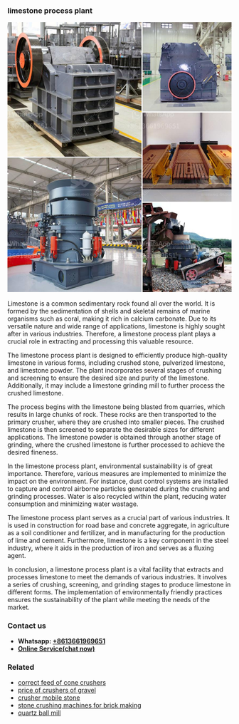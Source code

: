 <h3>limestone process plant</h3><img src='1708408296.jpg' alt=''><p>Limestone is a common sedimentary rock found all over the world. It is formed by the sedimentation of shells and skeletal remains of marine organisms such as coral, making it rich in calcium carbonate. Due to its versatile nature and wide range of applications, limestone is highly sought after in various industries. Therefore, a limestone process plant plays a crucial role in extracting and processing this valuable resource.</p><p>The limestone process plant is designed to efficiently produce high-quality limestone in various forms, including crushed stone, pulverized limestone, and limestone powder. The plant incorporates several stages of crushing and screening to ensure the desired size and purity of the limestone. Additionally, it may include a limestone grinding mill to further process the crushed limestone.</p><p>The process begins with the limestone being blasted from quarries, which results in large chunks of rock. These rocks are then transported to the primary crusher, where they are crushed into smaller pieces. The crushed limestone is then screened to separate the desirable sizes for different applications. The limestone powder is obtained through another stage of grinding, where the crushed limestone is further processed to achieve the desired fineness.</p><p>In the limestone process plant, environmental sustainability is of great importance. Therefore, various measures are implemented to minimize the impact on the environment. For instance, dust control systems are installed to capture and control airborne particles generated during the crushing and grinding processes. Water is also recycled within the plant, reducing water consumption and minimizing water wastage.</p><p>The limestone process plant serves as a crucial part of various industries. It is used in construction for road base and concrete aggregate, in agriculture as a soil conditioner and fertilizer, and in manufacturing for the production of lime and cement. Furthermore, limestone is a key component in the steel industry, where it aids in the production of iron and serves as a fluxing agent.</p><p>In conclusion, a limestone process plant is a vital facility that extracts and processes limestone to meet the demands of various industries. It involves a series of crushing, screening, and grinding stages to produce limestone in different forms. The implementation of environmentally friendly practices ensures the sustainability of the plant while meeting the needs of the market.</p><h3>Contact us</h3><ul><li><strong>Whatsapp:&nbsp;<a href="https://wa.me/8613661969651">+8613661969651</a></strong></li><li><a href="https://swt.shibang-china.com/?git&amp;zhl&amp;limestone process plant"><strong>Online Service(chat now)</strong></a></li></ul><h3>Related</h3><ul><li><a href='correct feed of cone crushers.md'>correct feed of cone crushers</a></li><li><a href='price of crushers of gravel.md'>price of crushers of gravel</a></li><li><a href='crusher mobile stone.md'>crusher mobile stone</a></li><li><a href='stone crushing machines for brick making.md'>stone crushing machines for brick making</a></li><li><a href='quartz ball mill.md'>quartz ball mill</a></li></ul>
